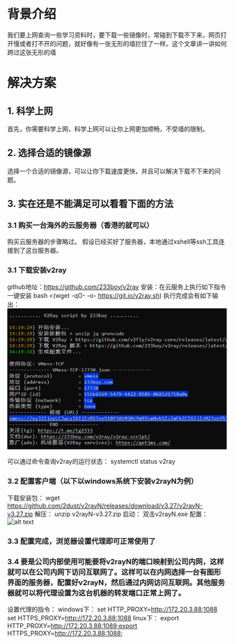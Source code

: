 # 背景介绍
我们要上网查询一些学习资料时，要下载一些镜像时，常碰到下载不下来，网页打开慢或者打不开的问题，就好像有一张无形的墙拦住了一样。这个文章讲一讲如何跨过这张无形的墙

# 解决方案
## 1. 科学上网
首先，你需要科学上网，科学上网可以让你上网更加顺畅，不受墙的限制。

## 2. 选择合适的镜像源
选择一个合适的镜像源，可以让你下载速度更快，并且可以解决下载不下来的问题。

## 3. 实在还是不能满足可以看看下面的方法
### 3.1 购买一台海外的云服务器（香港的就可以）
购买云服务器的步骤略过。
假设已经买好了服务器，本地通过xshell等ssh工具连接到了这台服务器。

### 3.1 下载安装v2ray
github地址：https://github.com/233boy/v2ray
安装：在云服务上执行如下指令一键安装
bash <(wget -qO- -o- https://git.io/v2ray.sh)
执行完成会有如下输出：
![alt text](image.png)

可以通过命令查询v2ray的运行状态：
systemctl status v2ray

### 3.2 配置客户端（以下以windows系统下安装v2rayN为例）
下载安装包：
wget https://github.com/2dust/v2rayN/releases/download/v3.27/v2rayN-v3.27.zip
解压：
unzip v2rayN-v3.27.zip
启动：
双击v2rayN.exe
配置：
![alt text](image2.png)

### 3.3 配置完成，浏览器设置代理即可正常使用了

### 3.4 要是公司内部使用可能要将v2rayN的端口映射到公司内网，这样就可以在公司内网下访问互联网了。这样可以在内网选择一台有图形界面的服务器，配置好v2rayN，然后通过内网访问互联网。其他服务器就可以将代理设置为这台机器的转发端口正常上网了。
设置代理的指令：
windows下：
set HTTP_PROXY=http://172.20.3.88:1088
set HTTPS_PROXY=http://172.20.3.88:1088
linux下：
export HTTP_PROXY=http://172.20.3.88:1088;export HTTPS_PROXY=http://172.20.3.88:1088;